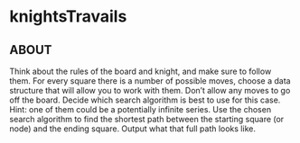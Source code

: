 # knightsTravails

## ABOUT

Think about the rules of the board and knight, and make sure to follow them.
For every square there is a number of possible moves, choose a data structure that will allow you to work with them. Don’t allow any moves to go off the board.
Decide which search algorithm is best to use for this case. Hint: one of them could be a potentially infinite series.
Use the chosen search algorithm to find the shortest path between the starting square (or node) and the ending square. Output what that full path looks like.
